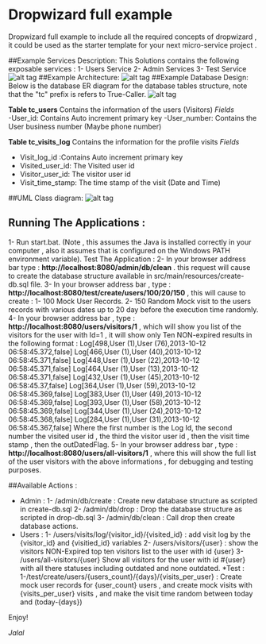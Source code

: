 # Dropwizard full example
Dropwizard full example to include all the required concepts of dropwizard , 
it could be used as the starter template  for your next micro-service project .

##Example Services Description:
This Solutions contains the following exposable services : 
1- Users Service 
2- Admin Services
3- Test Service
![alt tag](https://github.com/kiswanij/drop-wizard-full-example/blob/master/design/services.PNG)
##Example Architecture:
![alt tag](https://github.com/kiswanij/drop-wizard-full-example/blob/master/design/archiecture.PNG)
##Example Database Design: 
 Below is the database ER diagram for the database tables structure, note that the "tc" prefix is refers to True-Caller.
![alt tag](https://github.com/kiswanij/drop-wizard-full-example/blob/master/design/erd.PNG)

**Table	tc_users**
Contains the information of  the users (Visitors)
*Fields*	
-User_id: Contains Auto increment primary key
-User_number: Contains the User business number (Maybe phone number)

**Table	tc_visits_log**
Contains the information for the profile visits 
*Fields*	
- Visit_log_id :Contains Auto increment primary key
- Visited_user_id: The Visited user id
- Visitor_user_id: The visitor user id
- Visit_time_stamp: The time stamp of the visit (Date and Time)

##UML Class diagram:
![alt tag](https://github.com/kiswanij/drop-wizard-full-example/blob/master/design/class-diagram.PNG)

## Running The Applications : 
1- Run start.bat. (Note , this assumes the Java is installed correctly in your computer , also it assumes that is configured on the Windows PATH environment variable).
Test The Application : 
2- In your browser address  bar type :  **http://localhost:8080/admin/db/clean** . this request will cause to create the database structure available in src/main/resources/create-db.sql file.
3- In your browser address bar , type : **http://localhost:8080/test/create/users/100/20/150** , this will cause to create : 
   1- 100 Mock User Records.
   2- 150 Random Mock visit to the users records  with various dates up to 20 day before the    execution time randomly.
4- In your browser address bar  , type : **http://localhost:8080/users/visitors/1** , which will show you list of the visitors for the user with Id=1 , it will show only Ten NON-expired results in the following format : 
		Log[498,User (1),User (76),2013-10-12 06:58:45.372,false]
		Log[466,User (1),User (40),2013-10-12 06:58:45.371,false]
		Log[448,User (1),User (22),2013-10-12 06:58:45.371,false]
		Log[464,User (1),User (13),2013-10-12 06:58:45.371,false]
		Log[432,User (1),User (45),2013-10-12 06:58:45.37,false]
		Log[364,User (1),User (59),2013-10-12 06:58:45.369,false]
		Log[383,User (1),User (49),2013-10-12 06:58:45.369,false]
		Log[393,User (1),User (58),2013-10-12 06:58:45.369,false]
		Log[344,User (1),User (24),2013-10-12 06:58:45.368,false]
		Log[284,User (1),User (31),2013-10-12 06:58:45.367,false]
Where the first number is the Log Id, the second number the visited user id , the third the visitor user id , then the visit time stamp , then the outDatedFlag.
5- In your browser address bar  , type : **http://localhost:8080/users/all-visitors/1** , where this will show the full list of the user visitors with the above informations , for debugging and testing purposes.


##Available Actions : 
* Admin : 
1- /admin/db/create   : Create new database structure as scripted in create-db.sql
2- /admin/db/drop : Drop the database structure as scripted in drop-db.sql
3- /admin/db/clean : Call drop then create database actions.
* Users : 
	1- /users/visits/log/{visitor_id}/{visited_id} : 
		add visit log by the {visitor_id}  and {visitied_id} variables
	2- /users/visitors/{user} : 
 		show the visitors NON-Expired top ten visitors list to the user with id {user}
	3- /users/all-visitors/{user}
		Show all visitors for the user with id #{user} with all there statuses  including outdated 			and none outdated.
*Test : 
	1-/test/create/users/{users_count}/{days}/{visits_per_user} : 
	Create mock user records for {user_count} users , and create mock visits with {visits_per_user} 	visits , and make the visit time random between today and (today-{days})

Enjoy!

*Jalal*